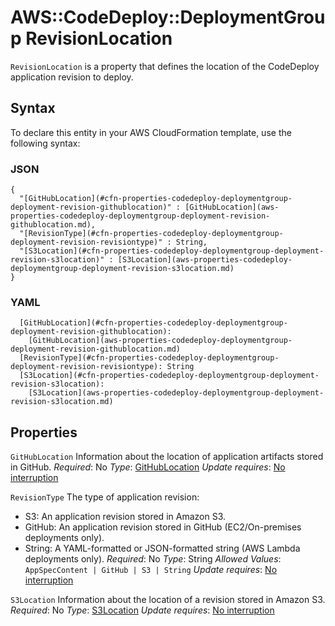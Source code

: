 # AWS::CodeDeploy::DeploymentGroup RevisionLocation<a name="aws-properties-codedeploy-deploymentgroup-deployment-revision"></a>

 `RevisionLocation` is a property that defines the location of the CodeDeploy application revision to deploy\.

## Syntax<a name="aws-properties-codedeploy-deploymentgroup-deployment-revision-syntax"></a>

To declare this entity in your AWS CloudFormation template, use the following syntax:

### JSON<a name="aws-properties-codedeploy-deploymentgroup-deployment-revision-syntax.json"></a>

```
{
  "[GitHubLocation](#cfn-properties-codedeploy-deploymentgroup-deployment-revision-githublocation)" : [GitHubLocation](aws-properties-codedeploy-deploymentgroup-deployment-revision-githublocation.md),
  "[RevisionType](#cfn-properties-codedeploy-deploymentgroup-deployment-revision-revisiontype)" : String,
  "[S3Location](#cfn-properties-codedeploy-deploymentgroup-deployment-revision-s3location)" : [S3Location](aws-properties-codedeploy-deploymentgroup-deployment-revision-s3location.md)
}
```

### YAML<a name="aws-properties-codedeploy-deploymentgroup-deployment-revision-syntax.yaml"></a>

```
  [GitHubLocation](#cfn-properties-codedeploy-deploymentgroup-deployment-revision-githublocation):
    [GitHubLocation](aws-properties-codedeploy-deploymentgroup-deployment-revision-githublocation.md)
  [RevisionType](#cfn-properties-codedeploy-deploymentgroup-deployment-revision-revisiontype): String
  [S3Location](#cfn-properties-codedeploy-deploymentgroup-deployment-revision-s3location):
    [S3Location](aws-properties-codedeploy-deploymentgroup-deployment-revision-s3location.md)
```

## Properties<a name="aws-properties-codedeploy-deploymentgroup-deployment-revision-properties"></a>

`GitHubLocation`  <a name="cfn-properties-codedeploy-deploymentgroup-deployment-revision-githublocation"></a>
Information about the location of application artifacts stored in GitHub\.
*Required*: No
*Type*: [GitHubLocation](aws-properties-codedeploy-deploymentgroup-deployment-revision-githublocation.md)
*Update requires*: [No interruption](https://docs.aws.amazon.com/AWSCloudFormation/latest/UserGuide/using-cfn-updating-stacks-update-behaviors.html#update-no-interrupt)

`RevisionType`  <a name="cfn-properties-codedeploy-deploymentgroup-deployment-revision-revisiontype"></a>
The type of application revision:
+ S3: An application revision stored in Amazon S3\.
+ GitHub: An application revision stored in GitHub \(EC2/On\-premises deployments only\)\.
+ String: A YAML\-formatted or JSON\-formatted string \(AWS Lambda deployments only\)\.
*Required*: No
*Type*: String
*Allowed Values*: `AppSpecContent | GitHub | S3 | String`
*Update requires*: [No interruption](https://docs.aws.amazon.com/AWSCloudFormation/latest/UserGuide/using-cfn-updating-stacks-update-behaviors.html#update-no-interrupt)

`S3Location`  <a name="cfn-properties-codedeploy-deploymentgroup-deployment-revision-s3location"></a>
Information about the location of a revision stored in Amazon S3\.
*Required*: No
*Type*: [S3Location](aws-properties-codedeploy-deploymentgroup-deployment-revision-s3location.md)
*Update requires*: [No interruption](https://docs.aws.amazon.com/AWSCloudFormation/latest/UserGuide/using-cfn-updating-stacks-update-behaviors.html#update-no-interrupt)
